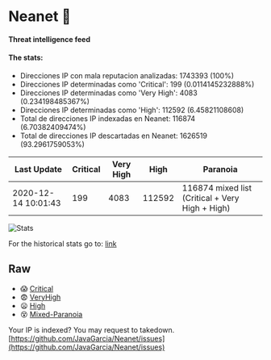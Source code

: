 # Neanet :hocho:
#### Threat intelligence feed
#### The stats:

- Direcciones IP con mala reputacion analizadas: 1743393 (100%)
- Direcciones IP determinadas como 'Critical':  199 (0.0114145232888%)
- Direcciones IP determinadas como 'Very High':  4083 (0.234198485367%)
- Direcciones IP determinadas como 'High':  112592 (6.45821108608)
- Total de direcciones IP indexadas en Neanet:  116874 (6.70382409474%)
- Total de direcciones IP descartadas en Neanet:  1626519 (93.2961759053%)

| Last Update | Critical | Very High | High | Paranoia |
| --- | --- | --- | --- | --- |
| 2020-12-14 10:01:43 | 199 | 4083 | 112592 | 116874 mixed list (Critical + Very High + High)|

![Stats](https://docs.google.com/spreadsheets/d/e/2PACX-1vSnaNMIXVabIpDJjufMlzH7poXnshF3mgd8Is1g9ytUEzVsP5my4Trn8f-xkoLLQ38xpL3HtmUexLo6/pubchart?oid=501124687&format=image)

For the historical stats go to: [link](/stats.csv)
## Raw
- :scream: [Critical](https://raw.githubusercontent.com/JavaGarcia/Neanet/master/blacklists/neanet_critical.txt)
- :fearful: [VeryHigh](https://raw.githubusercontent.com/JavaGarcia/Neanet/master/blacklists/neanet_veryHigh.txtt)
- :frowning: [High](https://raw.githubusercontent.com/JavaGarcia/Neanet/master/blacklists/neanet_high.txt)
- :dizzy_face: [Mixed-Paranoia](https://raw.githubusercontent.com/JavaGarcia/Neanet/master/blacklists/neanet_all.txt)


Your IP is indexed? You may request to takedown. [https://github.com/JavaGarcia/Neanet/issues](https://github.com/JavaGarcia/Neanet/issues)
















































































































































































































































































































































































































































































































































































































































































































































































































































































































































































































































































































































































































































































































































































































































































































































































































































































































































































































































































































































































































































































































































































































































































































































































































































































































































































































































































































































































































































































